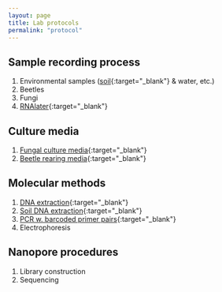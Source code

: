 ```yaml
---
layout: page
title: Lab protocols
permalink: "protocol"
---
```

## Sample recording process
1. Environmental samples ([soil](https://protocols.io/view/soil-sample-citizen-scientists-chinese-ccedsta6.html){:target="_blank"} & water, etc.)
2. Beetles
3. Fungi
4. [RNAlater](https://protocols.io/view/rnalater-recipe-ccm4su8w.html){:target="_blank"}

## Culture media
1. [Fungal culture media](https://protocols.io/view/mycology-media-b9eir3ce.html){:target="_blank"}<br>
2. [Beetle rearing media](https://www.protocols.io/view/beetle-rearing-media-cbhbsj2n.html){:target="_blank"}<br>

## Molecular methods
1. [DNA extraction](https://protocols.io/view/dna-extraction-bomb-cdk7s4zn.html){:target="_blank"}<br>
2. [Soil DNA extraction](https://www.protocols.io/view/supersoil-soil-dna-extraction-cg33tyqn.html){:target="_blank"}<br>
3. [PCR w. barcoded primer pairs](https://www.protocols.io/view/2-step-pcr-mixture-and-conditions-barcoded-head-pr-crpbv5in.html){:target="_blank"}<br>
4. Electrophoresis

## Nanopore procedures
1. Library construction
2. Sequencing
